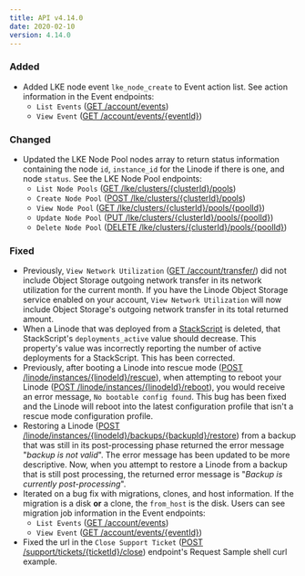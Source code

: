```yaml
---
title: API v4.14.0
date: 2020-02-10
version: 4.14.0
---
```

### Added

- Added LKE node event `lke_node_create` to Event action list. See action information in the Event endpoints:
  - `List Events` ([GET /account/events](/docs/api/account/events-list/))
  - `View Event` ([GET /account/events/{eventId}](/docs/api/account/event-view/))

### Changed

- Updated the LKE Node Pool nodes array to return status information containing the node `id`, `instance_id` for the Linode if there is one, and node `status`. See the LKE Node Pool endpoints:
  - `List Node Pools` ([GET /lke/clusters/{clusterId}/pools](/docs/api/linode-kubernetes-engine-lke/node-pools-list/))
  - `Create Node Pool` ([POST /lke/clusters/{clusterId}/pools](/docs/api/linode-kubernetes-engine-lke/node-pool-create/))
  - `View Node Pool` ([GET /lke/clusters/{clusterId}/pools/{poolId}](/docs/api/linode-kubernetes-engine-lke/node-pool-view/))
  - `Update Node Pool` ([PUT /lke/clusters/{clusterId}/pools/{poolId}](/docs/api/linode-kubernetes-engine-lke/node-pool-update/))
  - `Delete Node Pool` ([DELETE /lke/clusters/{clusterId}/pools/{poolId}](/docs/api/linode-kubernetes-engine-lke/node-pool-delete/))

### Fixed

- Previously, `View Network Utilization` ([GET /account/transfer/](/docs/api/account/network-utilization-view/)) did not include Object Storage outgoing network transfer in its network utilization for the current month. If you have the Linode Object Storage service enabled on your account, `View Network Utilization` will now include Object Storage's outgoing network transfer in its total returned amount.
- When a Linode that was deployed from a [StackScript](/docs/api/stackscripts/stackscripts-list/) is deleted, that StackScript's `deployments_active` value should decrease. This property's value was incorrectly reporting the number of active deployments for a StackScript. This has been corrected.
- Previously, after booting a Linode into rescue mode ([POST /linode/instances/{linodeId}/rescue](/docs/api/linode-instances/linode-boot-into-rescue-mode/)), when attempting to reboot your Linode ([POST /linode/instances/{linodeId}/reboot](/docs/api/linode-instances/linode-reboot/)), you would receive an error message, `No bootable config found`. This bug has been fixed and the Linode will reboot into the latest configuration profile that isn't a rescue mode configuration profile.
- Restoring a Linode ([POST /linode/instances/{linodeId}/backups/{backupId}/restore](/docs/api/linode-instances/backup-restore/)) from a backup that was still in its post-processing phase returned the error message "*backup is not valid*". The error message has been updated to be more descriptive. Now, when you attempt to restore a Linode from a backup that is still post processing, the returned error message is "*Backup is currently post-processing*".
- Iterated on a bug fix with migrations, clones, and host information. If the migration is a disk **or** a clone, the `from_host` is the disk. Users can see migration job information in the Event endpoints:
  - `List Events` ([GET /account/events](/docs/api/account/events-list/))
  - `View Event` ([GET /account/events/{eventId}](/docs/api/account/event-view/))
- Fixed the url in the `Close Support Ticket` ([POST /support/tickets/{ticketId}/close](/docs/api/support/support-ticket-close/)) endpoint's Request Sample shell curl example.
